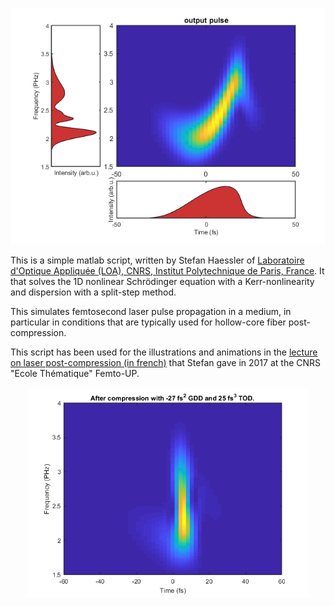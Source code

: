 <p align="center">
<img src="/docs/output_spectrogram.png" alt="An output spectrogram supporting a 3.5-fs laser pulse." width="600"/>
</p>

This is a simple matlab script, written by Stefan Haessler of [Laboratoire d'Optique Appliquée (LOA), CNRS, Institut Polytechnique de Paris, France](https://loa.ensta-paris.fr/research/pco-research-group/). It that solves the 1D nonlinear Schrödinger equation with a Kerr-nonlinearity and dispersion with a split-step method.

This simulates femtosecond laser pulse propagation in a medium, in particular in conditions that are typically used for hollow-core fiber post-compression.

This script has been used for the illustrations and animations in the [lecture on laser post-compression (in french)](https://ilm.univ-lyon1.fr/images/ILM/Equipe_05/Femto_UP/Stefan_HAESSLER_FemtoUP_2017.mp4) that Stefan gave in 2017 at the CNRS "Ecole Thématique" Femto-UP.

<p align="center">
<img src="/docs/compressed_spectrogram.png" alt="An spectrogram of a compressed 3.5-fs laser pulse." width="450"/>
</p>
